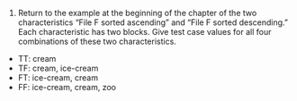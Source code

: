1.	Return to the example at the beginning of the chapter of the two characteristics “File F sorted ascending” and “File F sorted descending.” Each characteristic has two blocks. Give test case values for all four combinations of these two characteristics.

-	TT: cream
-	TF: cream, ice-cream
-	FT: ice-cream, cream
-	FF: ice-cream, cream, zoo
